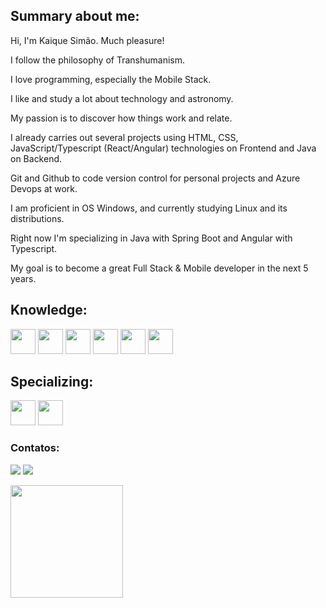 ## Summary about me:

Hi, I'm Kaique Simão. Much pleasure!

I follow the philosophy of Transhumanism.

I love programming, especially the Mobile Stack.

I like and study a lot about technology and astronomy.

My passion is to discover how things work and relate.

I already carries out several projects using HTML, CSS, JavaScript/Typescript (React/Angular) technologies on Frontend and Java on Backend.

Git and Github to code version control for personal projects and Azure Devops at work.

I am proficient in OS Windows, and currently studying Linux and its distributions.

Right now I'm specializing in Java with Spring Boot and Angular with Typescript.

My goal is to become a great Full Stack & Mobile developer in the next 5 years.

## Knowledge:

<img src="https://cdn.jsdelivr.net/gh/devicons/devicon/icons/html5/html5-original.svg" width="40" height="40"/> <img src="https://cdn.jsdelivr.net/gh/devicons/devicon/icons/css3/css3-original.svg" width="40" height="40"/> <img src="https://cdn.jsdelivr.net/gh/devicons/devicon/icons/javascript/javascript-original.svg" width="40" height="40"/> <img src="https://cdn.jsdelivr.net/gh/devicons/devicon/icons/git/git-original.svg" width="40" height="40"/> <img src="https://cdn.jsdelivr.net/gh/devicons/devicon/icons/linux/linux-original.svg" width="40" height="40"/> <img src="https://cdn.jsdelivr.net/gh/devicons/devicon/icons/angularjs/angularjs-plain.svg" width="40" height="40"/>


## Specializing:

<img src="https://cdn.jsdelivr.net/gh/devicons/devicon/icons/react/react-original.svg" width="40" height="40"/> <img src="https://cdn.jsdelivr.net/gh/devicons/devicon/icons/nodejs/nodejs-original.svg" width="40" height="40"/>


### Contatos:

<a href = "mailto:kaique.gabriel.me@gmail.com"><img src="https://img.shields.io/badge/Gmail-D14836?style=for-the-badge&logo=gmail&logoColor=white" target="_blank"></a>
<a href="https://www.linkedin.com/in/kaique-simao" target="_blank"><img src="https://img.shields.io/badge/-LinkedIn-%230077B5?style=for-the-badge&logo=linkedin&logoColor=white" target="_blank"></a>   


<div>
<a href="https://github.com/kaiquesimao">
<img height="180em" src="https://github-readme-stats.vercel.app/api/top-langs/?username=kaiquesimao&layout=compact&langs_count=7&theme=dracula"/>
</div>
